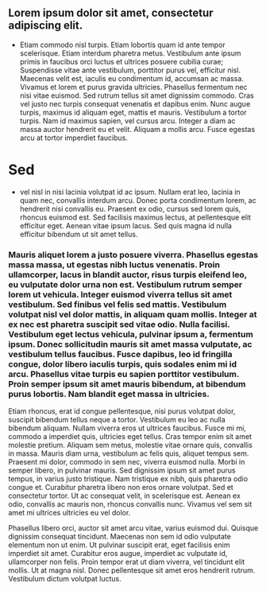 ## Lorem ipsum dolor sit amet, consectetur adipiscing elit. 
* Etiam commodo nisl turpis. Etiam lobortis quam id ante tempor scelerisque. Etiam interdum pharetra metus. Vestibulum ante ipsum primis in faucibus orci luctus et ultrices posuere cubilia curae; Suspendisse vitae ante vestibulum, porttitor purus vel, efficitur nisl. Maecenas velit est, iaculis eu condimentum id, accumsan ac massa. Vivamus et lorem et purus gravida ultricies. Phasellus fermentum nec nisi vitae euismod. Sed rutrum tellus sit amet dignissim commodo. Cras vel justo nec turpis consequat venenatis et dapibus enim. Nunc augue turpis, maximus id aliquam eget, mattis et mauris. Vestibulum a tortor turpis. Nam id maximus sapien, vel cursus arcu. Integer a diam ac massa auctor hendrerit eu et velit. Aliquam a mollis arcu. Fusce egestas arcu at tortor imperdiet faucibus.

# Sed
* vel nisl in nisi lacinia volutpat id ac ipsum. Nullam erat leo, lacinia in quam nec, convallis interdum arcu. Donec porta condimentum lorem, ac hendrerit nisi convallis eu. Praesent ex odio, cursus sed lorem quis, rhoncus euismod est. Sed facilisis maximus lectus, at pellentesque elit efficitur eget. Aenean vitae ipsum lacus. Sed quis magna id nulla efficitur bibendum ut sit amet tellus.

### Mauris aliquet lorem a justo posuere viverra. Phasellus egestas massa massa, ut egestas nibh luctus venenatis. Proin ullamcorper, lacus in blandit auctor, risus turpis eleifend leo, eu vulputate dolor urna non est. Vestibulum rutrum semper lorem ut vehicula. Integer euismod viverra tellus sit amet vestibulum. Sed finibus vel felis sed mattis. Vestibulum volutpat nisl vel dolor mattis, in aliquam quam mollis. Integer at ex nec est pharetra suscipit sed vitae odio. Nulla facilisi. Vestibulum eget lectus vehicula, pulvinar ipsum a, fermentum ipsum. Donec sollicitudin mauris sit amet massa vulputate, ac vestibulum tellus faucibus. Fusce dapibus, leo id fringilla congue, dolor libero iaculis turpis, quis sodales enim mi id arcu. Phasellus vitae turpis eu sapien porttitor vestibulum. Proin semper ipsum sit amet mauris bibendum, at bibendum purus lobortis. Nam blandit eget massa in ultricies.

Etiam rhoncus, erat id congue pellentesque, nisi purus volutpat dolor, suscipit bibendum tellus neque a tortor. Vestibulum eu leo ac nulla bibendum aliquam. Nullam viverra eros ut ultrices faucibus. Fusce mi mi, commodo a imperdiet quis, ultricies eget tellus. Cras tempor enim sit amet molestie pretium. Aliquam sem metus, molestie vitae ornare quis, convallis in massa. Mauris diam urna, vestibulum ac felis quis, aliquet tempus sem. Praesent mi dolor, commodo in sem nec, viverra euismod nulla. Morbi in semper libero, in pulvinar mauris. Sed dignissim ipsum sit amet purus tempus, in varius justo tristique. Nam tristique ex nibh, quis pharetra odio congue et. Curabitur pharetra libero non eros ornare volutpat. Sed et consectetur tortor. Ut ac consequat velit, in scelerisque est. Aenean ex odio, convallis ac mauris non, rhoncus convallis nunc. Vivamus vel sem sit amet mi ultrices ultricies eu vel dolor.

Phasellus libero orci, auctor sit amet arcu vitae, varius euismod dui. Quisque dignissim consequat tincidunt. Maecenas non sem id odio vulputate elementum non ut enim. Ut pulvinar suscipit erat, eget facilisis enim imperdiet sit amet. Curabitur eros augue, imperdiet ac vulputate id, ullamcorper non felis. Proin tempor erat ut diam viverra, vel tincidunt elit mollis. Ut at magna nisl. Donec pellentesque sit amet eros hendrerit rutrum. Vestibulum dictum volutpat luctus.